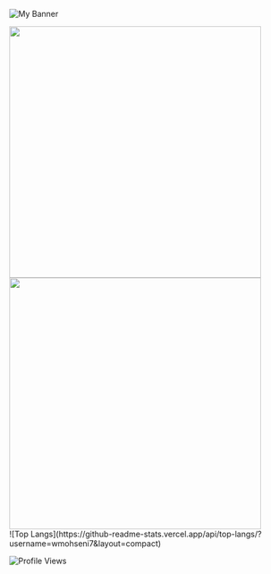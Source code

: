 ![My Banner](https://github.com/wmohseni7/wmohseni7/blob/main/assets/images/45044791_9105998.png)
<div align="">
  <img src="https://github-readme-stats.vercel.app/api?username=wmohseni7&show_icons=true&theme=radical" width="450"/>
  <img src="https://github-readme-streak-stats.herokuapp.com/?user=wmohseni7&theme=dark" width="450"/>
</div>
![Top Langs](https://github-readme-stats.vercel.app/api/top-langs/?username=wmohseni7&layout=compact)
<!-- ![Your GitHub stats](https://github-readme-stats.vercel.app/api?username=wmohseni7&show_icons=true&theme=radical&width=400)
![GitHub Streak](https://github-readme-streak-stats.herokuapp.com/?user=wmohseni7&theme=dark&width=380) -->

![Profile Views](https://komarev.com/ghpvc/?username=wmohseni7)
